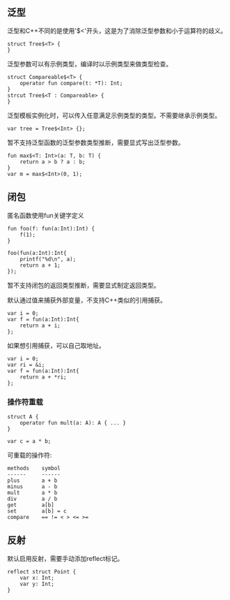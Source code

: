 

## 泛型
泛型和C++不同的是使用'$<'开头，这是为了消除泛型参数和小于运算符的歧义。
```
struct Tree$<T> {
}
```
泛型参数可以有示例类型，编译时以示例类型来做类型检查。
```
struct Compareable$<T> {
    operator fun compare(t: *T): Int;
}
strcut Tree$<T : Compareable> {
}
```
泛型模板实例化时，可以传入任意满足示例类型的类型。不需要继承示例类型。
```
var tree = Tree$<Int> {};
```
暂不支持泛型函数的泛型参数类型推断，需要显式写出泛型参数。
```
fun max$<T: Int>(a: T, b: T) {
    return a > b ? a : b;
}
var m = max$<Int>(0, 1);
```

## 闭包
匿名函数使用fun关键字定义
```
fun foo(f: fun(a:Int):Int) {
    f(1);
}

foo(fun(a:Int):Int{
    printf("%d\n", a);
    return a + 1;
});
```
暂不支持闭包的返回类型推断，需要显式制定返回类型。

默认通过值来捕获外部变量，不支持C++类似的引用捕获。
```
var i = 0;
var f = fun(a:Int):Int{
    return a + i;
};
```
如果想引用捕获，可以自己取地址。
```
var i = 0;
var ri = &i;
var f = fun(a:Int):Int{
    return a + *ri;
};
```

### 操作符重载

```
struct A {
    operator fun mult(a: A): A { ... }
}

var c = a * b;
```

可重载的操作符:
```
methods    symbol
------     ------
plus       a + b 
minus      a - b 
mult       a * b 
div        a / b 
get        a[b] 
set        a[b] = c
compare    == != < > <= >=
```


## 反射
默认启用反射，需要手动添加reflect标记。
```
reflect struct Point {
    var x: Int;
    var y: Int;
}
```
